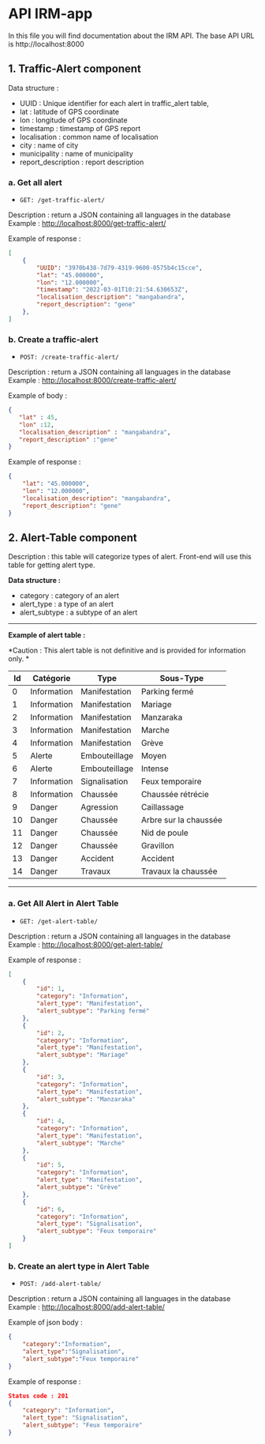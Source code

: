 # API IRM-app

In this file you will find documentation about the IRM API.
The base API URL is http://localhost:8000

## 1. Traffic-Alert component
Data structure :
 * UUID : Unique identifier for each alert in traffic_alert table,
 * lat : latitude of GPS coordinate
 * lon : longitude of GPS coordinate
 * timestamp : timestamp of GPS report
 * localisation : common name of localisation
 * city : name of city
 * municipality : name of municipality
 * report_description : report description


### a. Get all alert

-     GET: /get-traffic-alert/

Description : return a JSON containing all languages in the database
Example : [http://localhost:8000/get-traffic-alert/](http://localhost:8000/get-traffic-alert/)

Example of response :

```json
[
    {
        "UUID": "3970b438-7d79-4319-9600-0575b4c15cce",
        "lat": "45.000000",
        "lon": "12.000000",
        "timestamp": "2022-03-01T10:21:54.630653Z",
        "localisation_description": "mangabandra",
        "report_description": "gene"
    },
]
```

### b. Create a traffic-alert

-     POST: /create-traffic-alert/

Description : return a JSON containing all languages in the database
Example : [http://localhost:8000/create-traffic-alert/](http://localhost:8000/create-traffic-alert/)

Example of body :
```json
{
   "lat" : 45,
   "lon" :12,
   "localisation_description" : "mangabandra",
   "report_description" :"gene"
}
```

Example of response :
```json
{
    "lat": "45.000000",
    "lon": "12.000000",
    "localisation_description": "mangabandra",
    "report_description": "gene"
}
```

## 2. Alert-Table component
Description : this table will categorize types of alert. Front-end will use this table for getting alert type.

**Data structure :**
 * category : category of an alert
 * alert_type : a type of an alert
 * alert_subtype : a subtype of an alert

---
**Example of alert table :**

*Caution : This alert table is not definitive and is provided for information only. *

|Id|Catégorie|Type|Sous-Type|
|--|-------- | -- | --------|
|0 |Information|Manifestation|Parking fermé|
|1 |Information|Manifestation|Mariage|
|2 |Information|Manifestation|Manzaraka|
|3 |Information|Manifestation|Marche|
|4 |Information|Manifestation|Grève|
|5 |Alerte|Embouteillage|Moyen|
|6 |Alerte|Embouteillage|Intense|
|7 |Information|Signalisation|Feux temporaire|
|8 |Information|Chaussée|Chaussée rétrécie|
|9 |Danger|Agression|Caillassage|
|10|Danger|Chaussée|Arbre sur la chaussée|
|11|Danger|Chaussée|Nid de poule|
|12|Danger|Chaussée|Gravillon|
|13|Danger|Accident|Accident|
|14|Danger|Travaux|Travaux la chaussée|
---

### a. Get All Alert in Alert Table
-     GET: /get-alert-table/

Description : return a JSON containing all languages in the database
Example : [http://localhost:8000/get-alert-table/](http://localhost:8000/get-alert-table/)

Example of response :
```json
[
    {
        "id": 1,
        "category": "Information",
        "alert_type": "Manifestation",
        "alert_subtype": "Parking fermé"
    },
    {
        "id": 2,
        "category": "Information",
        "alert_type": "Manifestation",
        "alert_subtype": "Mariage"
    },
    {
        "id": 3,
        "category": "Information",
        "alert_type": "Manifestation",
        "alert_subtype": "Manzaraka"
    },
    {
        "id": 4,
        "category": "Information",
        "alert_type": "Manifestation",
        "alert_subtype": "Marche"
    },
    {
        "id": 5,
        "category": "Information",
        "alert_type": "Manifestation",
        "alert_subtype": "Grève"
    },
    {
        "id": 6,
        "category": "Information",
        "alert_type": "Signalisation",
        "alert_subtype": "Feux temporaire"
    }
]
```

### b. Create an alert type in Alert Table

-     POST: /add-alert-table/

Description : return a JSON containing all languages in the database
Example : [http://localhost:8000/add-alert-table/](http://localhost:8000/add-alert-table/)

Example of json body :
```json
{
    "category":"Information",
    "alert_type":"Signalisation",
    "alert_subtype":"Feux temporaire"
}
```

Example of response :
```json
Status code : 201
{
    "category": "Information",
    "alert_type": "Signalisation",
    "alert_subtype": "Feux temporaire"
}
```
